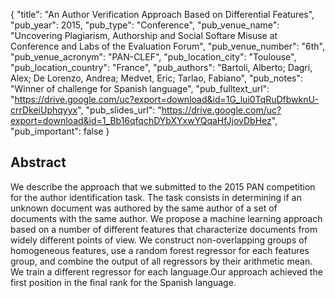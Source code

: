{
  "title": "An Author Verification Approach Based on Differential Features",
  "pub_year": 2015,
  "pub_type": "Conference",
  "pub_venue_name": "Uncovering Plagiarism, Authorship and Social Softare Misuse at Conference and Labs of the Evaluation Forum",
  "pub_venue_number": "6th",
  "pub_venue_acronym": "PAN-CLEF",
  "pub_location_city": "Toulouse",
  "pub_location_country": "France",
  "pub_authors": "Bartoli, Alberto; Dagri, Alex; De Lorenzo, Andrea; Medvet, Eric; Tarlao, Fabiano",
  "pub_notes": "Winner of challenge for Spanish language",
  "pub_fulltext_url": "https://drive.google.com/uc?export=download&id=1G_lui0TqRuDfbwknU-crrDkeiUphqyyx",
  "pub_slides_url": "https://drive.google.com/uc?export=download&id=1_Bb16qfqchDYbXYxwYQqaHfJjovDbHez",
  "pub_important": false
}

## Abstract
We describe the approach that we submitted to the 2015 PAN competition for the author identification task. The task consists in determining if an unknown document was authored by the same author of a set of documents with the same author. We propose a machine learning approach based on a number of different features that characterize documents from widely different points of view. We construct non-overlapping groups of homogeneous features, use a random forest regressor for each features group, and combine the output of all regressors by their arithmetic mean. We train a different regressor for each language.Our approach achieved the first position in the final rank for the Spanish language.
